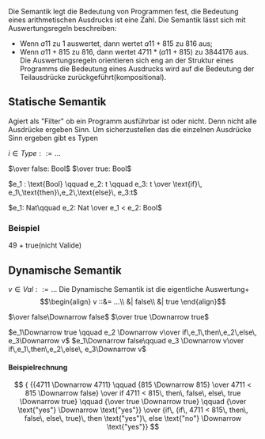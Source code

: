 Die Semantik legt die Bedeutung von Programmen fest, die Bedeutung eines arithmetischen Ausdrucks ist eine Zahl. Die Semantik lässt sich mit Auswertungsregeln beschreiben: 
- Wenn $a11$ zu $1$ auswertet, dann wertet $a11 + 815$ zu $816$ aus;
- Wenn $a11 + 815$ zu $816$, dann wertet $4711 * (a11 + 815)$ zu $3844176$ aus.
Die Auswertungsregeln orientieren sich eng an der Struktur eines Programms die Bedeutung eines Ausdrucks wird auf die Bedeutung der Teilausdrücke zurückgeführt(kompositional).

## Statische Semantik
Agiert als "Filter" ob ein Programm ausführbar ist oder nicht. Denn nicht alle Ausdrücke ergeben Sinn. Um sicherzustellen das die einzelnen Ausdrücke Sinn ergeben gibt es Typen

$i \in Type ::=...$

$\over false: Bool$ $\over true: Bool$

$e_1 : \text{Bool} \qquad e_2: t \qquad e_3: t \over \text{if}\, e_1\,\text{then}\,e_2\,\text{else}\, e_3:t$





$e_1: Nat\qquad e_2: Nat \over e_1 < e_2: Bool$


### Beispiel
49 + true(nicht Valide)

## Dynamische Semantik
$v \in Val ::= ...$
Die Dynamische Semantik ist die eigentliche Auswertung+
$$\begin{align}
v ::&= ...\\
&| false\\
&| true
\end{align}$$

$\over false\Downarrow false$ $\over true \Downarrow true$

$e_1\Downarrow true \qquad e_2 \Downarrow v\over if\,e_1\,then\,e_2\,else\, e_3\Downarrow v$ $e_1\Downarrow false\qquad e_3 \Downarrow v\over if\,e_1\,then\,e_2\,else\, e_3\Downarrow v$

#### Beispielrechnung
$$
 {
 {{4711 \Downarrow 4711} \qquad {815 \Downarrow 815}
 \over 4711 < 815 \Downarrow false}
 \over
 if 4711 < 815\, then\, false\, else\, true \Downarrow true} \qquad {\over true \Downarrow true} \qquad {\over \text{"yes"} \Downarrow \text{"yes"}}
 \over
 {if\, (if\, 4711 < 815\, then\, false\, else\, true)\, then \text{"yes"}\, else \text{"no"} \Downarrow \text{"yes"}}
$$



